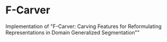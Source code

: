 # F-Carver
Implementation of "F-Carver: Carving Features for Reformulating Representations in Domain Generalized Segmentation""
